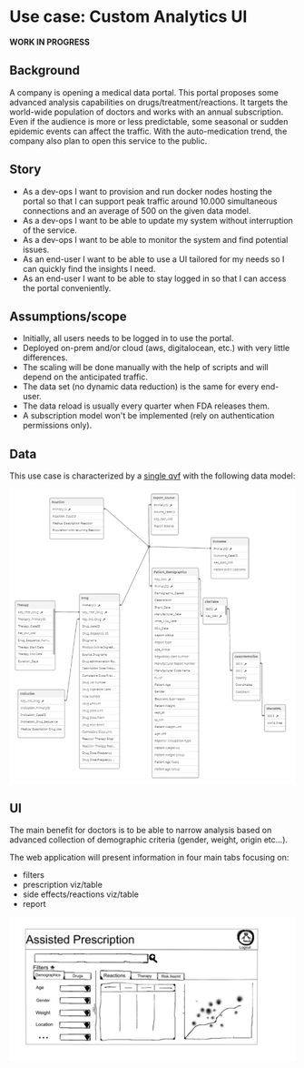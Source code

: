 # Use case: Custom Analytics UI

**WORK IN PROGRESS**

## Background

A company is opening a medical data portal. This portal proposes some advanced analysis capabilities on drugs/treatment/reactions. It targets the world-wide population of doctors and works with an annual subscription. Even if the audience is more or less predictable, some seasonal or sudden epidemic events can affect the traffic. With the auto-medication trend, the company also plan to open this service to the public.

## Story

* As a dev-ops I want to provision and run docker nodes hosting the portal so that I can support peak traffic around 10.000 simultaneous connections and an average of 500 on the given data model.
* As a dev-ops I want to be able to update my system without interruption of the service.
* As a dev-ops I want to be able to monitor the system and find potential issues.
* As an end-user I want to be able to use a UI tailored for my needs so I can quickly find the insights I need.
* As an end-user I want to be able to stay logged in so that I can access the portal conveniently.

## Assumptions/scope

* Initially, all users needs to be logged in to use the portal.
* Deployed on-prem and/or cloud (aws, digitalocean, etc.) with very little differences.
* The scaling will be done manually with the help of scripts and will depend on the anticipated traffic.
* The data set (no dynamic data reduction) is the same for every end-user.
* The data reload is usually every quarter when FDA releases them.
* A subscription model won't be implemented (rely on authentication permissions only).

## Data

This use case is characterized by a [single qvf](./fda-drug-cases.qvf) with the following data model:

![Data model](./data-model.png)

## UI

The main benefit for doctors is to be able to narrow analysis based on advanced collection of demographic criteria (gender, weight, origin etc...).

The web application will present information in four main tabs focusing on:

* filters
* prescription viz/table
* side effects/reactions viz/table
* report

![Portal UI](./portal-ui.png)
